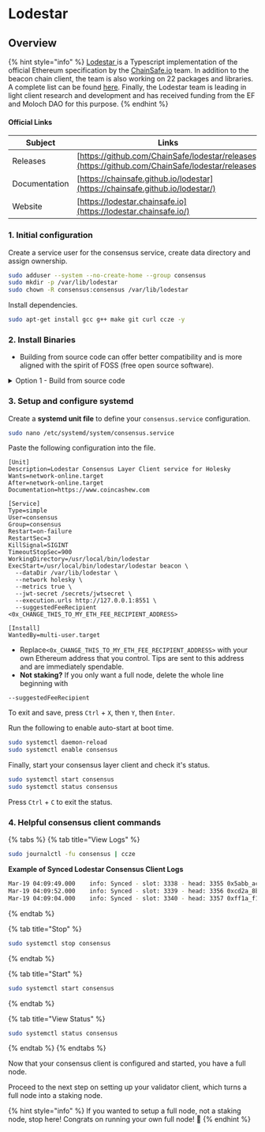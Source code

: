 # Lodestar

## Overview

{% hint style="info" %}
[Lodestar ](https://lodestar.chainsafe.io)is a Typescript implementation of the official Ethereum specification by the [ChainSafe.io](https://lodestar.chainsafe.io) team. In addition to the beacon chain client, the team is also working on 22 packages and libraries. A complete list can be found [here](https://hackmd.io/CcsWTnvRS\_eiLUajr3gi9g). Finally, the Lodestar team is leading in light client research and development and has received funding from the EF and Moloch DAO for this purpose.
{% endhint %}

#### Official Links

| Subject       | Links                                                                                            |
| ------------- | ------------------------------------------------------------------------------------------------ |
| Releases      | [https://github.com/ChainSafe/lodestar/releases](https://github.com/ChainSafe/lodestar/releases) |
| Documentation | [https://chainsafe.github.io/lodestar](https://chainsafe.github.io/lodestar/)                    |
| Website       | [https://lodestar.chainsafe.io](https://lodestar.chainsafe.io/)                                  |

### 1. Initial configuration

Create a service user for the consensus service, create data directory and assign ownership.

```bash
sudo adduser --system --no-create-home --group consensus
sudo mkdir -p /var/lib/lodestar
sudo chown -R consensus:consensus /var/lib/lodestar
```

Install dependencies.

```bash
sudo apt-get install gcc g++ make git curl ccze -y
```

### 2. Install Binaries

* Building from source code can offer better compatibility and is more aligned with the spirit of FOSS (free open source software).

<details>

<summary>Option 1 - Build from source code</summary>

Install yarn.

```bash
curl -sS https://dl.yarnpkg.com/debian/pubkey.gpg | sudo apt-key add -
echo "deb https://dl.yarnpkg.com/debian/ stable main" | sudo tee /etc/apt/sources.list.d/yarn.list
sudo apt update
sudo apt install yarn -y
```

Confirm yarn is installed properly.

```bash
yarn --version
# Should output version >= 1.22.19
```

Install nodejs.

```bash
curl -fsSL https://deb.nodesource.com/setup_20.x | sudo -E bash - &&\
sudo apt-get install -y nodejs
```

Install and build Lodestar.

```bash
mkdir -p ~/git
cd ~/git
git clone -b stable https://github.com/chainsafe/lodestar.git
cd lodestar
yarn install
yarn run build
```

Verify Lodestar was installed properly by displaying the version.

```bash
./lodestar --version
```

Sample output of a compatible version.

```
🌟 Lodestar: TypeScript Implementation of the Ethereum Consensus Beacon Chain.
  * Version: v1.8.0/stable/a4b29cf
  * by ChainSafe Systems, 2018-2022
```

Install the binaries.

```bash
sudo cp -a $HOME/git/lodestar /usr/local/bin/lodestar
```

</details>

### **3. Setup and configure systemd**

Create a **systemd unit file** to define your `consensus.service` configuration.

```bash
sudo nano /etc/systemd/system/consensus.service
```

Paste the following configuration into the file.

```shell
[Unit]
Description=Lodestar Consensus Layer Client service for Holesky
Wants=network-online.target
After=network-online.target
Documentation=https://www.coincashew.com

[Service]
Type=simple
User=consensus
Group=consensus
Restart=on-failure
RestartSec=3
KillSignal=SIGINT
TimeoutStopSec=900
WorkingDirectory=/usr/local/bin/lodestar
ExecStart=/usr/local/bin/lodestar/lodestar beacon \
  --dataDir /var/lib/lodestar \
  --network holesky \
  --metrics true \
  --jwt-secret /secrets/jwtsecret \
  --execution.urls http://127.0.0.1:8551 \
  --suggestedFeeRecipient <0x_CHANGE_THIS_TO_MY_ETH_FEE_RECIPIENT_ADDRESS>

[Install]
WantedBy=multi-user.target
```

* Replace`<0x_CHANGE_THIS_TO_MY_ETH_FEE_RECIPIENT_ADDRESS>` with your own Ethereum address that you control. Tips are sent to this address and are immediately spendable.
* **Not staking?** If you only want a full node, delete the whole line beginning with

```
--suggestedFeeRecipient
```

To exit and save, press `Ctrl` + `X`, then `Y`, then `Enter`.

Run the following to enable auto-start at boot time.

```bash
sudo systemctl daemon-reload
sudo systemctl enable consensus
```

Finally, start your consensus layer client and check it's status.

```bash
sudo systemctl start consensus
sudo systemctl status consensus
```

Press `Ctrl` + `C` to exit the status.

### 4. Helpful consensus client commands

{% tabs %}
{% tab title="View Logs" %}
```bash
sudo journalctl -fu consensus | ccze
```

**Example of Synced Lodestar Consensus Client Logs**

```bash
Mar-19 04:09:49.000    info: Synced - slot: 3338 - head: 3355 0x5abb_ac30 - execution: valid(0x1a3c_2ca5) - finalized: 0xfa22_1142:3421 - peers: 25
Mar-19 04:09:52.000    info: Synced - slot: 3339 - head: 3356 0xcd2a_8b32 - execution: valid(0xab34_fa32) - finalized: 0xfa22_1142:3421 - peers: 25
Mar-19 04:09:04.000    info: Synced - slot: 3340 - head: 3357 0xff1a_f12a - execution: valid(0xfaf1_b35f) - finalized: 0xfa22_1142:3421 - peers: 25
```
{% endtab %}

{% tab title="Stop" %}
```bash
sudo systemctl stop consensus
```
{% endtab %}

{% tab title="Start" %}
```bash
sudo systemctl start consensus
```
{% endtab %}

{% tab title="View Status" %}
```bash
sudo systemctl status consensus
```
{% endtab %}
{% endtabs %}

Now that your consensus client is configured and started, you have a full node.

Proceed to the next step on setting up your validator client, which turns a full node into a staking node.

{% hint style="info" %}
If you wanted to setup a full node, not a staking node, stop here! Congrats on running your own full node! :tada:
{% endhint %}
